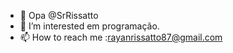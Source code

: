 - 👋 Opa @SrRissatto 
- 👀 I’m interested  em programação.
- 📫 How to reach me :rayanrissatto87@gmail.com
